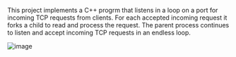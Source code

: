This project implements a C++ progrm that listens in a loop on a port for incoming TCP requests from clients. For each accepted incoming request it forks a child to read and process the request. The parent process continues to listen and accept incoming TCP requests in an endless loop.

![image](https://user-images.githubusercontent.com/89548047/208328761-25cb4951-8067-4069-b54b-1858208504ae.png)
